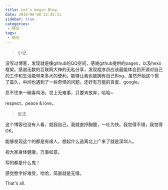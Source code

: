 ```yaml
---
title: Let's begin Blog
date: 2018-06-08 22:35:11
sidebar: true
categories:
 - 随记
tags:
 - 随记
---
```


><font face="微软雅黑">小记</font>

没写过博客，发现就是像github的QQ空间，感谢github提供的pages，以及hexo框架。感谢无数的互联网大神的无私分享，发现程序员应该最能体会到开源对自己的工作和生活能带来多大的便利，能够让我也能拥有自己Blog，虽然开始这个搭了蛮久，中间也遇到了一些奇怪的问题，还好有万能的百度、google。

忍不住来一碗毒鸡汤，世上无难事，只要肯放弃，哈哈~

respect，peace & love。

>反正

这个博客也没有人看，就我自己，我就直抒胸臆，一吐为快。我觉得不错，我觉得OK。

能够发现这个的都是有缘人，想起什么逃离北上广来了就是深圳人。

祝大家身体健康，万事如意。

写的都是什么鬼！

感觉憋字好难受，哈哈，简直就是无情。

That's all.
